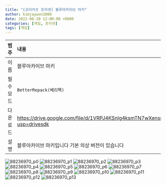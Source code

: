 ```yaml
---
title: "[코이카츠 프리셋] 블루아카이브 마키"
author: kimjaywon2000
date: 2022-06-28 12:00:00 +0800
categories: [게임, 프리셋]
tags: [게임]
---
```


| 범주             | 내용            |
|:----------------|:---------------|
| 이름             | 블루아카이브 마키  |
| 필수 모드         | `BetterRepack(베리팩)`       |
| 다운로드          | <https://drive.google.com/file/d/1VRPJ4KSnlg4ksmTN7wXensniYiNSJQrT/view?usp=drivesdk> |
| 설명             | 블루아카이브 마키입니다 기본 의상 버전이 있습니다   |

![88236970_p0](https://user-images.githubusercontent.com/76558033/176417673-e04e0921-0880-4e68-8deb-57b9f4b89170.png)
![88236970_p1](https://user-images.githubusercontent.com/76558033/176417686-e12b4c9f-8a35-426e-b9be-09c4697ed2a0.png)
![88236970_p2](https://user-images.githubusercontent.com/76558033/176417694-2ece5458-8fc5-4a34-a66e-ac67b9d65bed.png)
![88236970_p3](https://user-images.githubusercontent.com/76558033/176417701-0598f79f-3833-4a23-abce-06b51e1e20b3.png)
![88236970_p4](https://user-images.githubusercontent.com/76558033/176417710-cd634964-82db-42b1-9640-497477c3d3d9.png)
![88236970_p5](https://user-images.githubusercontent.com/76558033/176417716-29159de9-9304-461d-a897-3e570cf88adb.png)
![88236970_p6](https://user-images.githubusercontent.com/76558033/176417718-a708d42d-7f29-40bb-8d7a-6cbdba9e0514.png)
![88236970_p7](https://user-images.githubusercontent.com/76558033/176417727-d933ea27-a8bb-4333-b4f3-5ecb2c6f40e4.png)
![88236970_p8](https://user-images.githubusercontent.com/76558033/176417731-5d714a85-d5bc-4a05-b6b6-4854aea22c05.png)
![88236970_p9](https://user-images.githubusercontent.com/76558033/176417736-a363585d-14b0-48fc-9caa-9f492003a913.png)
![88236970_p10](https://user-images.githubusercontent.com/76558033/176417741-d09c580e-4da4-4a2e-bf68-ed8085ceb4a8.png)
![88236970_p11](https://user-images.githubusercontent.com/76558033/176417747-958c1c2c-03f9-4ad2-84d3-c60dc00d5c8e.png)
![88236970_p12](https://user-images.githubusercontent.com/76558033/176417758-e47c4fdc-8a39-4933-8a38-9863a0202c4c.png)
![88236970_p13](https://user-images.githubusercontent.com/76558033/176417763-3211d2c8-8006-43de-8b71-c2940699b985.png)

